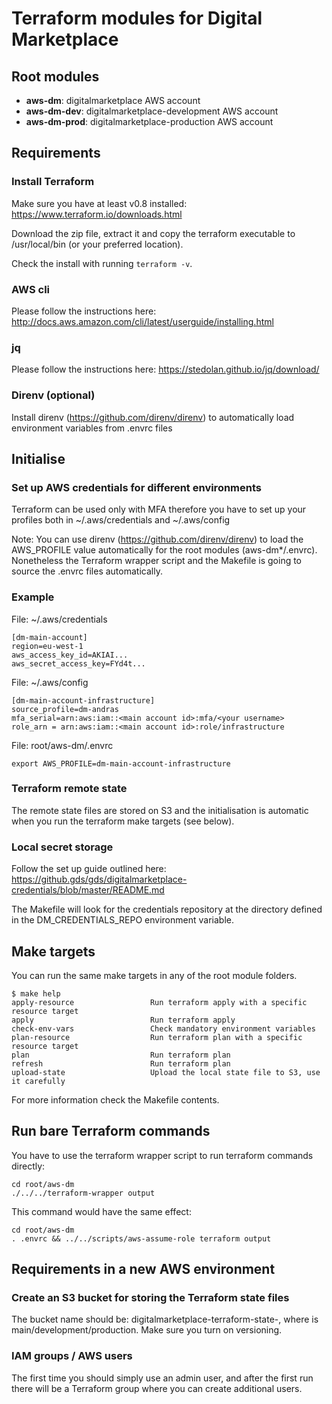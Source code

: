 # Terraform modules for Digital Marketplace

## Root modules

 * **aws-dm**: digitalmarketplace AWS account
 * **aws-dm-dev**: digitalmarketplace-development AWS account
 * **aws-dm-prod**: digitalmarketplace-production AWS account

## Requirements

### Install Terraform

Make sure you have at least v0.8 installed: https://www.terraform.io/downloads.html

Download the zip file, extract it and copy the terraform executable to /usr/local/bin (or your preferred location).

Check the install with running ```terraform -v```.

### AWS cli

Please follow the instructions here: http://docs.aws.amazon.com/cli/latest/userguide/installing.html

### jq

Please follow the instructions here: https://stedolan.github.io/jq/download/

### Direnv (optional)

Install direnv (https://github.com/direnv/direnv) to automatically load environment variables from .envrc files

## Initialise

### Set up AWS credentials for different environments

Terraform can be used only with MFA therefore you have to set up your profiles both in ~/.aws/credentials and ~/.aws/config

Note: You can use direnv (https://github.com/direnv/direnv) to load the AWS_PROFILE value automatically for the root modules (aws-dm*/.envrc). Nonetheless the Terraform wrapper script and the Makefile is going to source the .envrc files automatically.

### Example

File: ~/.aws/credentials

```
[dm-main-account]
region=eu-west-1
aws_access_key_id=AKIAI...
aws_secret_access_key=FYd4t...
```

File: ~/.aws/config

```
[dm-main-account-infrastructure]
source_profile=dm-andras
mfa_serial=arn:aws:iam::<main account id>:mfa/<your username>
role_arn = arn:aws:iam::<main account id>:role/infrastructure
```

File: root/aws-dm/.envrc

```
export AWS_PROFILE=dm-main-account-infrastructure
```

### Terraform remote state

The remote state files are stored on S3 and the initialisation is automatic when you run the terraform make targets (see below).

### Local secret storage

Follow the set up guide outlined here: https://github.gds/gds/digitalmarketplace-credentials/blob/master/README.md

The Makefile will look for the credentials repository at the directory defined in the DM_CREDENTIALS_REPO environment variable.

## Make targets

You can run the same make targets in any of the root module folders.

```
$ make help
apply-resource                 Run terraform apply with a specific resource target
apply                          Run terraform apply
check-env-vars                 Check mandatory environment variables
plan-resource                  Run terraform plan with a specific resource target
plan                           Run terraform plan
refresh                        Run terraform plan
upload-state                   Upload the local state file to S3, use it carefully
```

For more information check the Makefile contents.

## Run bare Terraform commands

You have to use the terraform wrapper script to run terraform commands directly:

```
cd root/aws-dm
./../../terraform-wrapper output
```

This command would have the same effect:

```
cd root/aws-dm
. .envrc && ../../scripts/aws-assume-role terraform output
```

## Requirements in a new AWS environment

### Create an S3 bucket for storing the Terraform state files

The bucket name should be: digitalmarketplace-terraform-state-<account>, where <account> is main/development/production. Make sure you turn on versioning.

### IAM groups / AWS users

The first time you should simply use an admin user, and after the first run there will be a Terraform group where you can create additional users.
